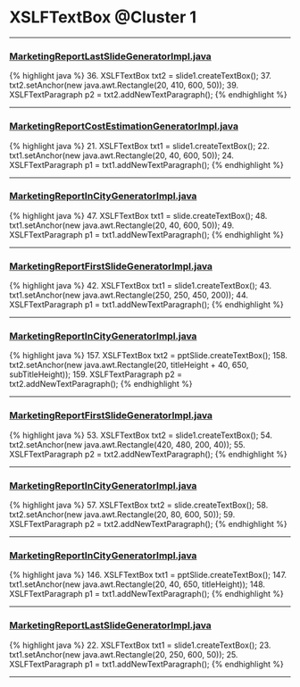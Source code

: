 # XSLFTextBox @Cluster 1

***

### [MarketingReportLastSlideGeneratorImpl.java](https://searchcode.com/codesearch/view/92131911/)
{% highlight java %}
36. XSLFTextBox txt2 = slide1.createTextBox();
37. txt2.setAnchor(new java.awt.Rectangle(20, 410, 600, 50));
39. XSLFTextParagraph p2 = txt2.addNewTextParagraph();
{% endhighlight %}

***

### [MarketingReportCostEstimationGeneratorImpl.java](https://searchcode.com/codesearch/view/92131918/)
{% highlight java %}
21. XSLFTextBox txt1 = slide1.createTextBox();
22. txt1.setAnchor(new java.awt.Rectangle(20, 40, 600, 50));
24. XSLFTextParagraph p1 = txt1.addNewTextParagraph();
{% endhighlight %}

***

### [MarketingReportInCityGeneratorImpl.java](https://searchcode.com/codesearch/view/92131916/)
{% highlight java %}
47. XSLFTextBox txt1 = slide.createTextBox();
48. txt1.setAnchor(new java.awt.Rectangle(20, 40, 600, 50));
49. XSLFTextParagraph p1 = txt1.addNewTextParagraph();
{% endhighlight %}

***

### [MarketingReportFirstSlideGeneratorImpl.java](https://searchcode.com/codesearch/view/92131912/)
{% highlight java %}
42. XSLFTextBox txt1 = slide1.createTextBox();
43. txt1.setAnchor(new java.awt.Rectangle(250, 250, 450, 200));
44. XSLFTextParagraph p1 = txt1.addNewTextParagraph();
{% endhighlight %}

***

### [MarketingReportInCityGeneratorImpl.java](https://searchcode.com/codesearch/view/92131916/)
{% highlight java %}
157. XSLFTextBox txt2 = pptSlide.createTextBox();
158. txt2.setAnchor(new java.awt.Rectangle(20, titleHeight + 40, 650, subTitleHeight));
159. XSLFTextParagraph p2 = txt2.addNewTextParagraph();
{% endhighlight %}

***

### [MarketingReportFirstSlideGeneratorImpl.java](https://searchcode.com/codesearch/view/92131912/)
{% highlight java %}
53. XSLFTextBox txt2 = slide1.createTextBox();
54. txt2.setAnchor(new java.awt.Rectangle(420, 480, 200, 40));
55. XSLFTextParagraph p2 = txt2.addNewTextParagraph();
{% endhighlight %}

***

### [MarketingReportInCityGeneratorImpl.java](https://searchcode.com/codesearch/view/92131916/)
{% highlight java %}
57. XSLFTextBox txt2 = slide.createTextBox();
58. txt2.setAnchor(new java.awt.Rectangle(20, 80, 600, 50));
59. XSLFTextParagraph p2 = txt2.addNewTextParagraph();
{% endhighlight %}

***

### [MarketingReportInCityGeneratorImpl.java](https://searchcode.com/codesearch/view/92131916/)
{% highlight java %}
146. XSLFTextBox txt1 = pptSlide.createTextBox();
147. txt1.setAnchor(new java.awt.Rectangle(20, 40, 650, titleHeight));
148. XSLFTextParagraph p1 = txt1.addNewTextParagraph();
{% endhighlight %}

***

### [MarketingReportLastSlideGeneratorImpl.java](https://searchcode.com/codesearch/view/92131911/)
{% highlight java %}
22. XSLFTextBox txt1 = slide1.createTextBox();
23. txt1.setAnchor(new java.awt.Rectangle(20, 250, 600, 50));
25. XSLFTextParagraph p1 = txt1.addNewTextParagraph();
{% endhighlight %}

***

